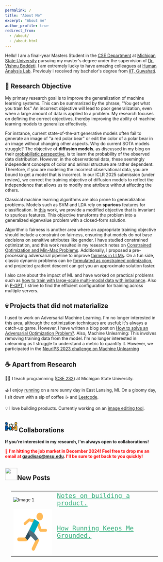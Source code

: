 ```yaml
---
permalink: /
title: "About Me"
excerpt: "About me"
author_profile: true
redirect_from: 
  - /about/
  - /about.html
---
```

Hello! I am a final-year Masters Student in the [CSE Department](http://www.cse.msu.edu) at [Michigan State University](http://www.msu.edu/) pursuing my master's degree under the supervision of [Dr. Vishnu Boddeti](http://vishnu.boddeti.net/). I am extremely lucky to have amazing colleagues at [Human Analysis Lab](https://hal.cse.msu.edu/). Previouly I received my bachelor's degree from [IIT, Guwahati](https://www.iitg.ac.in/). 


## 🎯 Research Objective
My primary research goal is to improve the generalization of machine learning systems. This can be summarized by the phrase, "You get what you train for." An incorrect objective will lead to poor generalization, even when a large amount of data is applied to a problem. My research focuses on defining the correct objectives, thereby improving the ability of machine learning models to generalize effectively.

For instance, current state-of-the-art generative models often fail to generate an image of "a red polar bear" or edit the color of a polar bear in an image without changing other aspects. Why do current SOTA models struggle? The objective of **diffusion models**, as discussed in my blog on their [probabilistic perspective](https://sachit3022.github.io/other-blog/posts/diffusion/), is to learn the probability of the observed data distribution. However, in the observational data, these seemingly independent concepts of color and animal structure are rather dependent. Therefore, if you are modeling the incorrect observational data, you are bound to get a model that is incorrect. In our ICLR 2025 submission (under review), we correct the training objective of diffusion models to reflect the independence that allows us to modify one attribute without affecting the others.

Classical machine learning algorithms are also prone to generalization problems. Models such as SVM and LDA rely on **spurious** features for classification. In [this](https://sachit3022.github.io/files/Pattern_Recognition.pdf) work, we provide a modified objective that is invariant to spurious features. This objective transforms the problem into a generalized eigenvalue problem with a closed-form solution. 

Algorithmic fairness is another area where an appropriate training objective should include a constraint on fairness, ensuring that models do not base decisions on sensitive attributes like gender. I have studied constrained optimization, and this work resulted in my research notes on [Constrained Optimization and Min-Max Problems](https://sachit3022.github.io/files/Optimisation.pdf). Additionally, I proposed a pre-processing adversarial pipeline to improve [fairness in LLMs](https://sachit3022.github.io/files/Fair_LLM.pdf). On a fun side, classic dynamic problems can be [formulated as constrained optimization](https://sachit3022.github.io/files/DP.pdf), and projected gradient descent can get you an approximate solution faster. 

I also care about the impact of ML and have worked on practical problems such as [how to train with large-scale multi-modal data with imbalance](https://sachit3022.github.io/files/Large%20scale%20predictive%20data.pdf). Also in [P-GPT](https://sachit3022.github.io/files/p_GPT.pdf), I strive to find the efficient configuration for training across multiple servers.

## 💀 Projects that did not materialize
I used to work on Adversarial Machine Learning. I'm no longer interested in this area, although the optimization techniques are useful; it's always a catch-up game. However, I have written a blog post on [How to solve an Adversarial Optimization Problem?](https://sachit3022.github.io/other-blog/posts/adv_opt/).
Also, Machine Unlearning: This involves removing training data from the model. I'm no longer interested in unlearning as I struggle to understand a metric to quantify it. However, we participated in the [NeurIPS 2023 challenge on Machine Unlearning](https://sachit3022.github.io/files/Unlearning.pdf)


## ☕  Apart from Research

🧑‍🏫 I teach programming ([CSE 232](https://sachit3022.github.io/teaching/2023-fall)) at Michigan State University. 

⛳  I enjoy [running](https://sachit3022.github.io/other-blog/posts/running/ ) on a rare sunny day in East Lansing, MI. On a gloomy day, I sit down with a sip of coffee ☕ and [Leetcode](https://leetcode.com/u/sachit3022/).  

💡 I love building products. Currently working on an [image editing tool](https://sachit3022.github.io/other-blog/posts/product/).


<h2>
  <img src="images/collaboration.png" width="40" height="40" alt="Collaboration Icon"> Collaborations
</h2>


<p><strong>If you're interested in my research, I'm always open to collaborations!</strong></p> 
<p style="color:red; font-weight:bold;">
  💼 I'm hitting the job market in December 2024! Feel free to drop me an email at 
  <a href="mailto:gaudisac@msu.edu">gaudisac@msu.edu</a>. I'll be sure to get back to you quickly!
</p>


<h2><img src="https://sachit3022.github.io/images/image.png" width="40" height="40">New Posts</h2>

<div style="display: flex; align-items: center;">
<div style="margin-left: 20px;">
<table style="border: none;">
<tr style="border: none;">
    <td style="border: none;"><img src="https://sachit3022.github.io/other-blog/posts/product/website-builder.png" alt="Image 1" width="150" height="150"> 
</td>
    <td style="border: none; color:red; font-family:Monospace; font-size:1.5em;"> <a href="https://sachit3022.github.io/other-blog/posts/product/ " style="color:#36AE7C;"> Notes on building a product.
</a>  </td>
</tr >
<tr style="border: none;">
    <td style="border: none; "><img src="../images/image-1.png" alt="Image 1" width="150" height="150"></td>
    <td style="border: none; font-family:Monospace; font-size:1.5em "> <a href="https://sachit3022.github.io/other-blog/posts/running/ " style="color:#36AE7C;">How Running Keeps Me Grounded.</a>  </td>
</tr >

</table>
</div>
</div>
